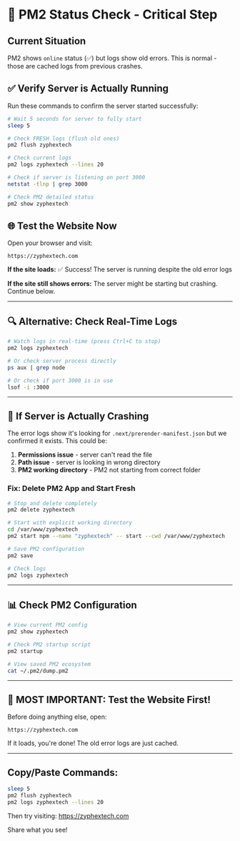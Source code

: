# 🎯 PM2 Status Check - Critical Step

## Current Situation

PM2 shows `online` status (✅) but logs show old errors. This is normal - those are cached logs from previous crashes.

## ✅ Verify Server is Actually Running

Run these commands to confirm the server started successfully:

```bash
# Wait 5 seconds for server to fully start
sleep 5

# Check FRESH logs (flush old ones)
pm2 flush zyphextech

# Check current logs
pm2 logs zyphextech --lines 20

# Check if server is listening on port 3000
netstat -tlnp | grep 3000

# Check PM2 detailed status
pm2 show zyphextech
```

## 🌐 Test the Website Now

Open your browser and visit:
```
https://zyphextech.com
```

**If the site loads:**
✅ Success! The server is running despite the old error logs

**If the site still shows errors:**
The server might be starting but crashing. Continue below.

---

## 🔍 Alternative: Check Real-Time Logs

```bash
# Watch logs in real-time (press Ctrl+C to stop)
pm2 logs zyphextech

# Or check server process directly
ps aux | grep node

# Or check if port 3000 is in use
lsof -i :3000
```

---

## 🚨 If Server is Actually Crashing

The error logs show it's looking for `.next/prerender-manifest.json` but we confirmed it exists. This could be:

1. **Permissions issue** - server can't read the file
2. **Path issue** - server is looking in wrong directory
3. **PM2 working directory** - PM2 not starting from correct folder

### Fix: Delete PM2 App and Start Fresh

```bash
# Stop and delete completely
pm2 delete zyphextech

# Start with explicit working directory
cd /var/www/zyphextech
pm2 start npm --name "zyphextech" -- start --cwd /var/www/zyphextech

# Save PM2 configuration
pm2 save

# Check logs
pm2 logs zyphextech
```

---

## 📊 Check PM2 Configuration

```bash
# View current PM2 config
pm2 show zyphextech

# Check PM2 startup script
pm2 startup

# View saved PM2 ecosystem
cat ~/.pm2/dump.pm2
```

---

## 🎯 MOST IMPORTANT: Test the Website First!

Before doing anything else, open:
```
https://zyphextech.com
```

If it loads, you're done! The old error logs are just cached.

---

## Copy/Paste Commands:

```bash
sleep 5
pm2 flush zyphextech
pm2 logs zyphextech --lines 20
```

Then try visiting: https://zyphextech.com

Share what you see!
